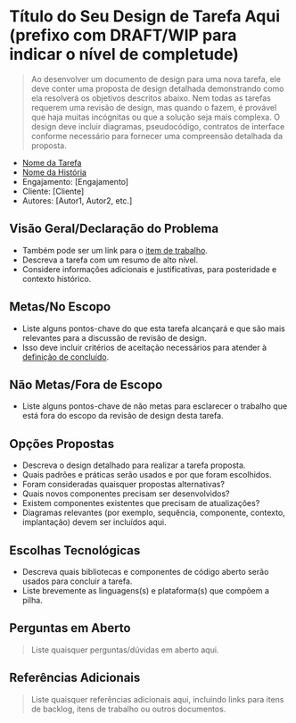 # Título do Seu Design de Tarefa Aqui (prefixo com DRAFT/WIP para indicar o nível de completude)

> Ao desenvolver um documento de design para uma nova tarefa, ele deve conter uma proposta de design detalhada demonstrando como ela resolverá os objetivos descritos abaixo.
> Nem todas as tarefas requerem uma revisão de design, mas quando o fazem, é provável que haja muitas incógnitas ou que a solução seja mais complexa.
> O design deve incluir diagramas, pseudocódigo, contratos de interface conforme necessário para fornecer uma compreensão detalhada da proposta.

* [Nome da Tarefa](http://link-para-o-item-de-trabalho-da-tarefa)
* [Nome da História](http://link-para-o-item-de-trabalho-da-história)
* Engajamento: [Engajamento]
* Cliente: [Cliente]
* Autores: [Autor1, Autor2, etc.]

## Visão Geral/Declaração do Problema

* Também pode ser um link para o [item de trabalho](http://link-para-o-item-de-trabalho-da-tarefa).
* Descreva a tarefa com um resumo de alto nível.
* Considere informações adicionais e justificativas, para posteridade e contexto histórico.

## Metas/No Escopo

* Liste alguns pontos-chave do que esta tarefa alcançará e que são mais relevantes para a discussão de revisão de design.
* Isso deve incluir critérios de aceitação necessários para atender à [definição de concluído](../../../agile-development/advanced-topics/team-agreements/definition-of-done.md).

## Não Metas/Fora de Escopo

* Liste alguns pontos-chave de não metas para esclarecer o trabalho que está fora do escopo da revisão de design desta tarefa.

## Opções Propostas

* Descreva o design detalhado para realizar a tarefa proposta.
* Quais padrões e práticas serão usados e por que foram escolhidos.
* Foram consideradas quaisquer propostas alternativas?
* Quais novos componentes precisam ser desenvolvidos?
* Existem componentes existentes que precisam de atualizações?
* Diagramas relevantes (por exemplo, sequência, componente, contexto, implantação) devem ser incluídos aqui.

## Escolhas Tecnológicas

* Descreva quais bibliotecas e componentes de código aberto serão usados para concluir a tarefa.
* Liste brevemente as linguagens(s) e plataforma(s) que compõem a pilha.

## Perguntas em Aberto

> Liste quaisquer perguntas/dúvidas em aberto aqui.

## Referências Adicionais

> Liste quaisquer referências adicionais aqui, incluindo links para itens de backlog, itens de trabalho ou outros documentos.
